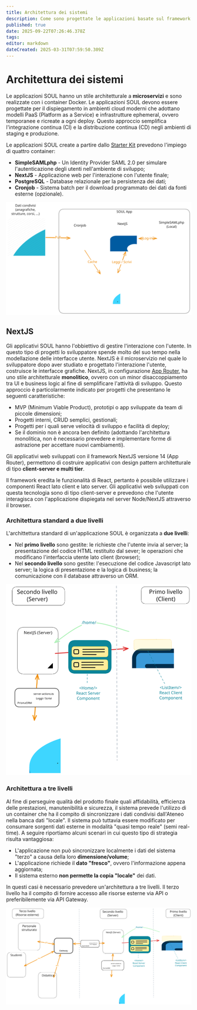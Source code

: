 ```yaml
---
title: Architettura dei sistemi
description: Come sono progettate le applicazioni basate sul framework SOUL a seguito della clonazione del repository Starter Kit
published: true
date: 2025-09-22T07:26:46.378Z
tags: 
editor: markdown
dateCreated: 2025-03-31T07:59:50.309Z
---
```


# Architettura dei sistemi

Le applicazioni SOUL hanno un stile architetturale a **microservizi** e sono realizzate con i container Docker.  Le applicazioni SOUL devono essere progettate per il dispiegamento in ambienti cloud moderni che adottano modelli PaaS (Platform as a Service) e infrastrutture ephemeral, ovvero temporanee e ricreate a ogni deploy. Questo approccio semplifica l'integrazione continua (CI) e la distribuzione continua (CD) negli ambienti di staging e produzione.

Le applicazioni SOUL create a partire dallo [Starter Kit](https://github.com/Piattaforme-Applicativi/soul-starter-kit) prevedono l'impiego di quattro container:

* **SimpleSAMLphp** -  Un Identity Provider SAML 2.0 per simulare l'autenticazione degli utenti nell'ambiente di sviluppo;
* **NextJS** - Applicazione web per l'interazione con l'utente finale;
* **PostgreSQL** - Database relazionale per la persistenza dei dati;
* **Cronjob** - Sistema batch per il download programmato dei dati da fonti esterne (opzionale).

![Componenti pila software SOUL](diagrammi/componenti-architettura.svg)

## NextJS

Gli applicativi SOUL hanno l'obbiettivo di gestire l'interazione con l'utente. In questo tipo di progetti lo sviluppatore spende molto del suo tempo nella modellazione delle interfacce utente.  NextJS è il microservizio nel quale lo sviluppatore dopo aver studiato e progettato l'interazione l'utente, costruisce le interfacce grafiche. NextJS, in configurazione [App Router](https://nextjs.org/docs/app), ha uno stile architetturale **monolitico**, ovvero con un minor disaccoppiamento tra UI e business logic al fine di semplificare l'attività di sviluppo. Questo approccio è particolarmente indicato per progetti che presentano le seguenti caratteristiche:

- MVP (Minimum Viable Product), prototipi o app sviluppate da team di piccole dimensioni;
- Progetti interni, CRUD semplici, gestionali;
- Progetti per i quali serve velocità di sviluppo e facilità di deploy;
- Se il dominio non è ancora ben definito (adottando l'architettura monolitica, non è necessario prevedere e implementare forme di astrazione per accettare nuovi cambiamenti).

Gli applicativi web sviluppati con il framework NextJS versione 14 (App Router), permettono di costruire applicativi con design pattern architetturale di tipo **client-server e multi tier**. 

Il framework eredita le funzionalità di React, pertanto è possibile utilizzare i componenti React lato client e lato server. Gli applicativi web sviluppati con questa tecnologia sono di tipo client-server e prevedono che l'utente interagisca con l'applicazione dispiegata nel server Node/NextJS attraverso il browser.

### Architettura standard a due livelli

L'archittettura standard di un'applicazione SOUL è organizzata a **due livelli**:

* Nel **primo livello** sono gestite: le richieste che l'utente invia al server; la presentazione del codice HTML restituito dal sever; le operazioni che modificano l'interfaccia utente lato client (browser);
* Nel **secondo livello** sono gestite: l'esecuzione del codice Javascript lato server; la logica di presentazione e la logica di business; la comunicazione con il database attraverso un ORM.

![Design pattern architetturale standard](diagrammi/two-tier.svg)

### Architettura a tre livelli

Al fine di perseguire qualità del prodotto finale quali affidabilità, efficienza delle prestazioni, manutenibilità e sicurezza, il sistema prevede l'utilizzo di un container che ha il compito di sincronizzare i dati condivisi dall'Ateneo nella banca dati "locale". Il sistema può tuttavia essere modificato per consumare sorgenti dati esterne in modalità "quasi tempo reale" (semi real-time). A seguire riportiamo alcuni scenari in cui questo tipo di strategia risulta vantaggiosa:

* L'applicazione non può sincronizzare localmente i dati del sistema "terzo" a causa della loro **dimensione/volume**;
* L'applicazione richiede il **dato "fresco"**, ovvero l'informazione appena aggiornata;
* Il sistema esterno **non permette la copia "locale"** dei dati.

In questi casi è necessario prevedere un'architettura a tre livelli. Il terzo livello ha il compito di fornire accesso alle risorse esterne via API o preferibilemente via API Gateway.

![Design pattern architetturale a tre livelli](diagrammi/three-tier.svg)





